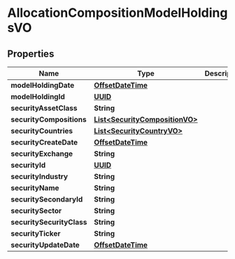 
# AllocationCompositionModelHoldingsVO

## Properties
Name | Type | Description | Notes
------------ | ------------- | ------------- | -------------
**modelHoldingDate** | [**OffsetDateTime**](OffsetDateTime.md) |  |  [optional]
**modelHoldingId** | [**UUID**](UUID.md) |  |  [optional]
**securityAssetClass** | **String** |  |  [optional]
**securityCompositions** | [**List&lt;SecurityCompositionVO&gt;**](SecurityCompositionVO.md) |  |  [optional]
**securityCountries** | [**List&lt;SecurityCountryVO&gt;**](SecurityCountryVO.md) |  |  [optional]
**securityCreateDate** | [**OffsetDateTime**](OffsetDateTime.md) |  |  [optional]
**securityExchange** | **String** |  |  [optional]
**securityId** | [**UUID**](UUID.md) |  |  [optional]
**securityIndustry** | **String** |  |  [optional]
**securityName** | **String** |  |  [optional]
**securitySecondaryId** | **String** |  |  [optional]
**securitySector** | **String** |  |  [optional]
**securitySecurityClass** | **String** |  |  [optional]
**securityTicker** | **String** |  |  [optional]
**securityUpdateDate** | [**OffsetDateTime**](OffsetDateTime.md) |  |  [optional]



